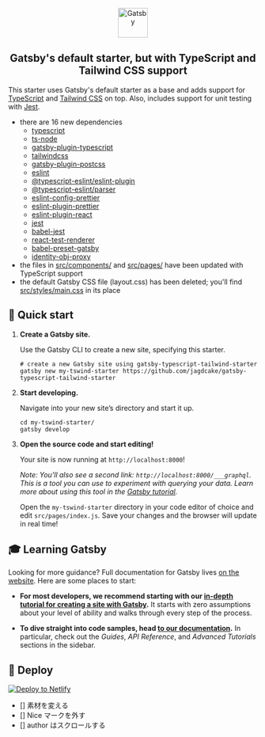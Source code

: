 <p align="center">
  <a href="https://www.gatsbyjs.org">
    <img alt="Gatsby" src="https://www.gatsbyjs.org/monogram.svg" width="60" />
  </a>
</p>
<h2 align="center">
  Gatsby's default starter, but with TypeScript and Tailwind CSS support
</h2>

This starter uses Gatsby's default starter as a base and adds support
for [TypeScript](https://www.typescriptlang.org/) and [Tailwind
CSS](https://tailwindcss.com/) on top. Also, includes support for
unit testing with [Jest](https://jestjs.io/).

- there are 16 new dependencies
  - [typescript](https://www.npmjs.com/package/typescript)
  - [ts-node](https://www.npmjs.com/package/ts-node)
  - [gatsby-plugin-typescript](https://www.npmjs.com/package/gatsby-plugin-typescript)
  - [tailwindcss](https://www.npmjs.com/package/tailwindcss)
  - [gatsby-plugin-postcss](https://www.npmjs.com/package/gatsby-plugin-postcss)
  - [eslint](https://www.npmjs.com/package/eslint)
  - [@typescript-eslint/eslint-plugin](https://www.npmjs.com/package/@typescript-eslint/eslint-plugin)
  - [@typescript-eslint/parser](https://www.npmjs.com/package/@typescript-eslint/parser)
  - [eslint-config-prettier](https://www.npmjs.com/package/eslint-config-prettier)
  - [eslint-plugin-prettier](https://www.npmjs.com/package/eslint-plugin-prettier)
  - [eslint-plugin-react](https://www.npmjs.com/package/eslint-plugin-react)
  - [jest](https://www.npmjs.com/package/jest)
  - [babel-jest](https://www.npmjs.com/package/babel-jest)
  - [react-test-renderer](https://www.npmjs.com/package/react-test-renderer)
  - [babel-preset-gatsby](https://www.npmjs.com/package/babel-preset-gatsby)
  - [identity-obj-proxy](https://www.npmjs.com/package/identity-obj-proxy)
- the files in [src/components/](./src/components/) and
  [src/pages/](./src/pages/) have been updated with TypeScript support
- the default Gatsby CSS file (layout.css) has been deleted; you'll find
  [src/styles/main.css](./src/styles/main.css) in its place

## 🚀 Quick start

1. **Create a Gatsby site.**

   Use the Gatsby CLI to create a new site, specifying this starter.

   ```shell
   # create a new Gatsby site using gatsby-typescript-tailwind-starter
   gatsby new my-tswind-starter https://github.com/jagdcake/gatsby-typescript-tailwind-starter
   ```

1. **Start developing.**

   Navigate into your new site’s directory and start it up.

   ```shell
   cd my-tswind-starter/
   gatsby develop
   ```

1. **Open the source code and start editing!**

   Your site is now running at `http://localhost:8000`!

   _Note: You'll also see a second link: _`http://localhost:8000/___graphql`_. This is a tool you can use to experiment with querying your data. Learn more about using this tool in the [Gatsby tutorial](https://www.gatsbyjs.org/tutorial/part-five/#introducing-graphiql)._

   Open the `my-tswind-starter` directory in your code editor of choice and edit `src/pages/index.js`. Save your changes and the browser will update in real time!

## 🎓 Learning Gatsby

Looking for more guidance? Full documentation for Gatsby lives [on the website](https://www.gatsbyjs.org/). Here are some places to start:

- **For most developers, we recommend starting with our [in-depth tutorial for creating a site with Gatsby](https://www.gatsbyjs.org/tutorial/).** It starts with zero assumptions about your level of ability and walks through every step of the process.

- **To dive straight into code samples, head [to our documentation](https://www.gatsbyjs.org/docs/).** In particular, check out the _Guides_, _API Reference_, and _Advanced Tutorials_ sections in the sidebar.

## 💫 Deploy

[![Deploy to Netlify](https://www.netlify.com/img/deploy/button.svg)](https://app.netlify.com/start/deploy?repository=https://github.com/JagdCake/gatsby-typescript-tailwind-starter)

- [] 素材を変える
- [] Nice マークを外す
- [] author はスクロールする
